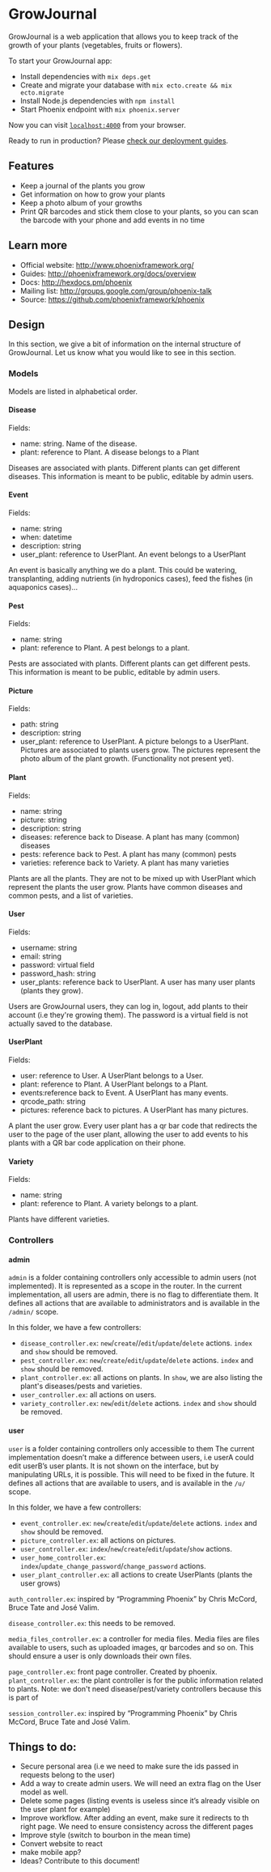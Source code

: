 # GrowJournal

GrowJournal is a web application that allows you to keep track
of the growth of your plants (vegetables, fruits or flowers).

To start your GrowJournal app:

  * Install dependencies with `mix deps.get`
  * Create and migrate your database with `mix ecto.create && mix ecto.migrate`
  * Install Node.js dependencies with `npm install`
  * Start Phoenix endpoint with `mix phoenix.server`

Now you can visit [`localhost:4000`](http://localhost:4000) from your browser.

Ready to run in production? Please [check our deployment guides](http://www.phoenixframework.org/docs/deployment).

## Features

 * Keep a journal of the plants you grow
 * Get information on how to grow your plants
 * Keep a photo album of your growths
 * Print QR barcodes and stick them close to your plants, so you can scan
   the barcode with your phone and add events in no time

## Learn more

  * Official website: http://www.phoenixframework.org/
  * Guides: http://phoenixframework.org/docs/overview
  * Docs: http://hexdocs.pm/phoenix
  * Mailing list: http://groups.google.com/group/phoenix-talk
  * Source: https://github.com/phoenixframework/phoenix

## Design

In this section, we give a bit of information on
the internal structure of GrowJournal. Let us know what you would like to see
in this section.

### Models
Models are listed in alphabetical order.

#### Disease
Fields:
 * name: string. Name of the disease.
 * plant:  reference to Plant. A disease belongs to a Plant

Diseases are associated with plants. Different plants can get different
diseases. This information is meant to be public, editable by admin users.

#### Event
Fields:
 * name: string
 * when: datetime
 * description: string
 * user_plant: reference to UserPlant. An event belongs to a UserPlant

An event is basically anything we do a plant. This could be watering,
transplanting, adding nutrients (in hydroponics cases), feed the fishes
(in aquaponics cases)...

#### Pest
Fields:
 * name: string
 * plant: reference to Plant. A pest belongs to a plant.

Pests are associated with plants. Different plants can get different pests.
This information is meant to be public, editable by admin users.

#### Picture
Fields:
* path: string
* description: string
* user_plant: reference to UserPlant. A picture belongs to a UserPlant.
Pictures are associated to plants users grow. The pictures represent the photo
album of the plant growth. (Functionality not present yet).

#### Plant
Fields:
 * name: string
 * picture: string
 * description: string
 * diseases: reference back to Disease. A plant has many (common) diseases
 * pests: reference back to Pest. A plant has many (common) pests
 * varieties: reference back to Variety. A plant has many varieties

Plants are all the plants. They are not to be mixed up with UserPlant which
represent the plants the user grow. Plants have common diseases and common
pests, and a list of varieties.

#### User
Fields:
 * username: string
 * email: string
 * password: virtual field
 * password_hash: string
 * user_plants: reference back to UserPlant. A user has many user plants
   (plants they grow).

Users are GrowJournal users, they can log in, logout,
add plants to their account (i.e they're growing them).
The password is a virtual field is not actually saved to the database.

#### UserPlant
Fields:
 * user: reference to User. A UserPlant belongs to a User.
 * plant: reference to Plant. A UserPlant belongs to a Plant.
 * events:reference back to Event. A UserPlant has many events.
 * qrcode_path: string
 * pictures: reference back to pictures. A UserPlant has many pictures.

A plant the user grow. Every user plant has a qr bar code that redirects
the user to the page of the user plant, allowing the user to add events
to his plants with a QR bar code application on their phone.

#### Variety
Fields:
 * name: string
 * plant: reference to Plant. A variety belongs to a plant.

Plants have different varieties.


### Controllers

#### admin

`admin` is a folder containing controllers only accessible to admin users (not implemented).
It is represented as a scope in the router.
In the current implementation, all users are admin, there is no flag to differentiate them.
It defines all actions that are available to administrators and is available
in the `/admin/` scope.

In this folder, we have a few controllers:

 * `disease_controller.ex`: `new`/`create`//`edit`/`update`/`delete` actions.
   `index` and `show` should be removed.
 * `pest_controller.ex`: `new`/`create`/`edit`/`update`/`delete` actions.
   `index` and `show` should be removed.
 * `plant_controller.ex`: all actions on plants. In `show`, we are also listing
   the plant's diseases/pests and varieties.
 * `user_controller.ex`: all actions on users.
 * `variety_controller.ex`: `new`/`edit`/`delete` actions.
   `index` and `show` should be removed.

#### user


`user` is a folder containing controllers only accessible to them
The current implementation doesn’t make a difference between users,
i.e userA could edit userB’s user plants. It is not shown on the interface, but by manipulating
URLs, it is possible. This will need to be fixed in the future.
It defines all actions that are available to users, and is available in the `/u/`
scope.

In this folder, we have a few controllers:

 * `event_controller.ex`: `new`/`create`/`edit`/`update`/`delete` actions.
   `index` and `show` should be removed.
 * `picture_controller.ex`: all actions on pictures.
 * `user_controller.ex`: `index`/`new`/`create`/`edit`/`update`/`show` actions.
 * `user_home_controller.ex`: `index`/`update_change_password`/`change_password` actions.
 * `user_plant_controller.ex`:  all actions to create UserPlants (plants the user grows)


`auth_controller.ex`: inspired by “Programming Phoenix” by Chris McCord, Bruce Tate and José Valim.

`disease_controller.ex`: this needs to be removed.

`media_files_controller.ex`: a controller for media files. Media files are files available to users,
such as uploaded images, qr barcodes and so on.
This should ensure a user is only downloads their own files.

`page_controller.ex`: front page controller. Created by phoenix.
`plant_controller.ex`: the plant controller is for the
public information related to plants.
Note: we don't need disease/pest/variety controllers because this is part of

`session_controller.ex`: inspired by “Programming Phoenix” by Chris McCord, Bruce Tate and José Valim.



## Things to do:

 * Secure personal area (i.e we need to make sure the ids passed in requests belong to the user)
 * Add a way to create admin users. We will need an extra flag on the User model as well.
 * Delete some pages (listing events is useless since it’s already visible on the user plant for example)
 * Improve workflow. After adding an event, make sure it redirects to th right page.
   We need to ensure consistency across the different pages
 * Improve style (switch to bourbon in the mean time)
 * Convert website to react
 * make mobile app?
 * Ideas? Contribute to this document!
